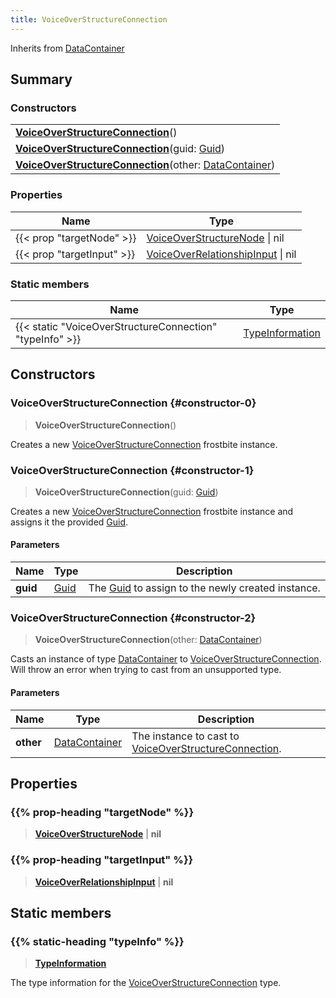 ```yaml
---
title: VoiceOverStructureConnection
---
```


Inherits from [DataContainer](/vext/ref/shared/type/datacontainer)

## Summary

### Constructors

|  |
| --- |
| **[VoiceOverStructureConnection](#constructor-0)**() |
| **[VoiceOverStructureConnection](#constructor-1)**(guid: [Guid](/vext/ref/shared/type/guid)) |
| **[VoiceOverStructureConnection](#constructor-2)**(other: [DataContainer](/vext/ref/shared/type/datacontainer)) |

### Properties

| Name | Type |
| ---- | ---- |
| {{< prop "targetNode" >}} | [VoiceOverStructureNode](/vext/ref/fb/voiceoverstructurenode) \| nil |
| {{< prop "targetInput" >}} | [VoiceOverRelationshipInput](/vext/ref/fb/voiceoverrelationshipinput) \| nil |

### Static members

| Name | Type |
| ---- | ---- |
| {{< static "VoiceOverStructureConnection" "typeInfo" >}} | [TypeInformation](/vext/ref/shared/type/typeinformation) |

## Constructors

### VoiceOverStructureConnection {#constructor-0}

> **VoiceOverStructureConnection**()

Creates a new [VoiceOverStructureConnection](/vext/ref/fb/voiceoverstructureconnection) frostbite instance.

### VoiceOverStructureConnection {#constructor-1}

> **VoiceOverStructureConnection**(guid: [Guid](/vext/ref/shared/type/guid))

Creates a new [VoiceOverStructureConnection](/vext/ref/fb/voiceoverstructureconnection) frostbite instance and assigns it the provided [Guid](/vext/ref/shared/type/guid).

#### Parameters

| Name | Type | Description |
| ---- | ---- | ----------- |
| **guid** | [Guid](/vext/ref/shared/type/guid) | The [Guid](/vext/ref/shared/type/guid) to assign to the newly created instance. |

### VoiceOverStructureConnection {#constructor-2}

> **VoiceOverStructureConnection**(other: [DataContainer](/vext/ref/shared/type/datacontainer))

Casts an instance of type [DataContainer](/vext/ref/shared/type/datacontainer) to [VoiceOverStructureConnection](/vext/ref/fb/voiceoverstructureconnection). Will throw an error when trying to cast from an unsupported type.

#### Parameters

| Name | Type | Description |
| ---- | ---- | ----------- |
| **other** | [DataContainer](/vext/ref/shared/type/datacontainer) | The instance to cast to [VoiceOverStructureConnection](/vext/ref/fb/voiceoverstructureconnection). |

## Properties

### {{% prop-heading "targetNode" %}}

> **[VoiceOverStructureNode](/vext/ref/fb/voiceoverstructurenode)** \| **nil**

### {{% prop-heading "targetInput" %}}

> **[VoiceOverRelationshipInput](/vext/ref/fb/voiceoverrelationshipinput)** \| **nil**

## Static members

### {{% static-heading "typeInfo" %}}

> **[TypeInformation](/vext/ref/shared/type/typeinformation)**

The type information for the [VoiceOverStructureConnection](/vext/ref/fb/voiceoverstructureconnection) type.

